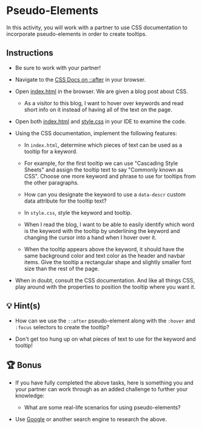 # Pseudo-Elements

In this activity, you will work with a partner to use CSS documentation to incorporate pseudo-elements in order to create tooltips.

## Instructions

* Be sure to work with your partner!

* Navigate to the [CSS Docs on ::after](https://developer.mozilla.org/en-US/docs/Web/CSS/::after) in your browser.

* Open [index.html](./Unsolved/index.html) in the browser. We are given a blog post about CSS.

  * As a visitor to this blog, I want to hover over keywords and read short info on it instead of having all of the text on the page.

* Open both [index.html](./Unsolved/index.html) and [style.css](./Unsolved/assets/css/style.css) in your IDE to examine the code.

* Using the CSS documentation, implement the following features:

  * In `index.html`, determine which pieces of text can be used as a tooltip for a keyword. 

  * For example, for the first tooltip we can use "Cascading Style Sheets" and assign the tooltip text to say "Commonly known as CSS". Choose one more keyword and phrase to use for tooltips from the other paragraphs.

  * How can you designate the keyword to use a `data-descr` custom data attribute for the tooltip text?

  * In `style.css`, style the keyword and tooltip. 
  
  * When I read the blog, I want to be able to easily identify which word is the keyword with the tooltip by underlining the keyword and changing the cursor into a hand when I hover over it.
    
  * When the tooltip appears above the keyword, it should have the same background color and text color as the header and navbar items. Give the tooltip a rectangular shape and slightly smaller font size than the rest of the page.

* When in doubt, consult the CSS documentation. And like all things CSS, play around with the properties to position the tooltip where you want it.

## 💡 Hint(s)

* How can we use the `::after` pseudo-element along with the `:hover` and `:focus` selectors to create the tooltip?

* Don't get too hung up on what pieces of text to use for the keyword and tooltip!

## 🏆 Bonus

* If you have fully completed the above tasks, here is something you and your partner can work through as an added challenge to further your knowledge:

  * What are some real-life scenarios for using pseudo-elements?

* Use [Google](https://www.google.com) or another search engine to research the above.
